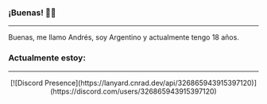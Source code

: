 ### ¡Buenas! 🙋‍♂️
-----
Buenas, me llamo Andrés, soy Argentino y actualmente tengo 18 años.

### Actualmente estoy:
-----
<center>[![Discord Presence](https://lanyard.cnrad.dev/api/326865943915397120)](https://discord.com/users/326865943915397120)</center>
